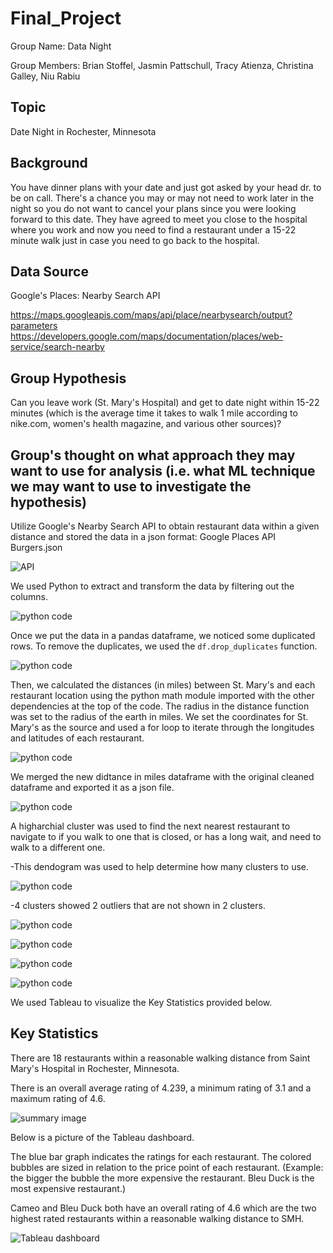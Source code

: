 # Final_Project
Group Name: Data Night

Group Members: Brian Stoffel, Jasmin Pattschull, Tracy Atienza, Christina Galley, Niu Rabiu

## Topic
Date Night in Rochester, Minnesota

## Background
You have dinner plans with your date and just got asked by your head dr. to be on call. There's a chance you may or may not need to work later in the night so you do not want to cancel your plans since you were looking forward to this date. They have agreed to meet you close to the hospital where you work and now you need to find a restaurant under a 15-22 minute walk just in case you need to go back to the hospital.

## Data Source
Google's Places: Nearby Search API

https://maps.googleapis.com/maps/api/place/nearbysearch/output?parameters
https://developers.google.com/maps/documentation/places/web-service/search-nearby

## Group Hypothesis
Can you leave work (St. Mary's Hospital) and get to date night within 15-22 minutes (which is the average time it takes to walk 1 mile according to nike.com, women's health magazine, and various other sources)?

## Group's thought on what approach they may want to use for analysis (i.e. what ML technique we may want to use to investigate the hypothesis)
Utilize Google's Nearby Search API to obtain restaurant data within a given distance and stored the data in a json format: Google Places API Burgers.json

![API](https://github.com/stoffel-brian/Final_Project/blob/main/Resources/calling_google_API.png)

We used Python to extract and transform the data by filtering out the columns.  

![python code](https://github.com/stoffel-brian/Final_Project/blob/main/Resources/python_code.png)

Once we put the data in a pandas dataframe, we noticed some duplicated rows. To remove the duplicates, we used the `df.drop_duplicates` function.

![python code](https://github.com/stoffel-brian/Final_Project/blob/main/Resources/remove_duplicates_python.png)

Then, we calculated the distances (in miles) between St. Mary's and each restaurant location using the python math module imported with the other dependencies at the top of the code. The radius in the distance function was set to the radius of the earth in miles. We set the coordinates for St. Mary's as the source and used a for loop to iterate through the longitudes and latitudes of each restaurant.

![python code](https://github.com/stoffel-brian/Final_Project/blob/main/Resources/distance_function_python.png)

We merged the new didtance in miles dataframe with the original cleaned dataframe and exported it as a json file.

![python code](https://github.com/stoffel-brian/Final_Project/blob/main/Resources/merge_export_data.png)

A higharchial cluster was used to find the next nearest restaurant to navigate to if you walk to one that is closed, or has a long wait, and need to walk to a different one.

-This dendogram was used to help determine how many clusters to use.

![python code](https://github.com/stoffel-brian/Final_Project/blob/main/Resources/dendogram.png)

-4 clusters showed 2 outliers that are not shown in 2 clusters.

![python code](https://github.com/stoffel-brian/Final_Project/blob/main/Resources/cluster_alg.png)

![python code](https://github.com/stoffel-brian/Final_Project/blob/main/Resources/scatterplot.png)

![python code](https://github.com/stoffel-brian/Final_Project/blob/main/Resources/cluster_2.png)

![python code](https://github.com/stoffel-brian/Final_Project/blob/main/Resources/cluster_2_plot.png)

We used Tableau to visualize the Key Statistics provided below.

## Key Statistics
There are 18 restaurants within a reasonable walking distance from Saint Mary's Hospital in Rochester, Minnesota.

There is an overall average rating of 4.239, a minimum rating of 3.1 and a maximum rating of 4.6.

![summary image](https://github.com/stoffel-brian/Final_Project/blob/main/Resources/Screenshot%20of%20Data%20Night%20Summary.PNG)

Below is a picture of the Tableau dashboard.

The blue bar graph indicates the ratings for each restaurant.  The colored bubbles are sized in relation to the price point of each restaurant. (Example: the bigger the bubble the more expensive the restaurant.  Bleu Duck is the most expensive restaurant.)

Cameo and Bleu Duck both have an overall rating of 4.6 which are the two highest rated restaurants within a reasonable walking distance to SMH.

![Tableau dashboard](https://github.com/stoffel-brian/Final_Project/blob/main/Resources/Screenshot%20of%20Data%20Night%20Dashboard.PNG)
